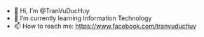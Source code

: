 - 👋 Hi, I’m @TranVuDucHuy
- 🌱 I’m currently learning Information Technology
- 📫 How to reach me: https://www.facebook.com/tranvuduchuy

<!---
TranVuDucHuy/TranVuDucHuy is a ✨ special ✨ repository because its `README.md` (this file) appears on your GitHub profile.
You can click the Preview link to take a look at your changes.
--->
